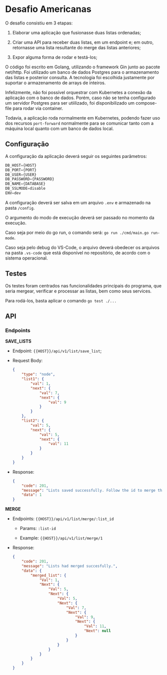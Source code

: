 # Desafio Americanas

O desafio consistiu em 3 etapas:

1. Elaborar uma aplicação que fusionasse duas listas ordenadas;

2. Criar uma API para receber duas listas, em um endpoint e; em outro, retornasse uma lista resultante do merge das listas anteriores;

3. Expor alguma forma de rodar e testá-los;

O código foi escrito em Golang, utilizando o framework Gin junto ao pacote net/http. Foi utilizado um banco de dados Postgres para o armazenamento das listas e posterior consulta. A tecnologia foi escolhida justamente por suportar o armazenamento de arrays de inteiros.

Infelizmente, não foi possível orquestrar com Kubernetes a conexão da aplicação com o banco de dados. Porém, caso não se tenha configurado um servidor Postgres para ser utiilizado, foi disponibilizado um compose-file para rodar via container.

Todavia, a aplicação roda normalmente em Kubernetes, podendo fazer uso dos recursos `port-forward` normalmente para se comunicar tanto com a máquina local quanto com um banco de dados local.

## Configuração

A configuração da aplicação deverá seguir os seguintes parâmetros:

```js
DB_HOST={HOST}
DB_PORT={PORT}
DB_USER={USER}
DB_PASSWORD={PASSWORD}
DB_NAME={DATABASE}
DB_SSLMODE=disable
ENV=dev
```

A configuração deverá ser salva em um arquivo `.env` e armazenado na pasta `/config`.

O argumento do modo de execução deverá ser passado no momento da execução.

 Caso seja por meio do go run, o comando será: `go run ./cmd/main.go run-mode`.

Caso seja pelo debug do VS-Code, o arquivo deverá obedecer os arquivos na pasta `.vs-code` que está disponível no repositório, de acordo com o sistema operacional.

## Testes

Os testes foram centrados nas funcionalidades principais do programa, que seria mergear, verificar e processar as listas, bem como seus services.

Para rodá-los, basta aplicar o comando `go test ./...`

## API

### Endpoints

**SAVE_LISTS**

* Endpoint: `{{HOST}}/api/v1/list/save_list`;

* Request Body: 
  
  ```json
  {
      "type": "node",
      "list1": {
          "val": 1,
          "next": {
              "val": 7,
              "next": {
                  "val": 9
              }
          }
      },
      "list2": {
          "val": 5,
          "next": {
              "val": 5,
              "next": {
                  "val": 11
              }
          }
      }
  }
  ```

* Response:
  
  ```json
  {
      "code": 201,
      "message": "Lists saved successfully. Follow the id to merge the lists.",
      "data": 1
  }
  ```

**MERGE**

* Endpoints: `{{HOST}}/api/v1/list/merge/:list_id`
  
  * Params: `:list-id`
  
  * Example: `{{HOST}}/api/v1/list/merge/1`

* Response:
  
  ```json
  {
      "code": 201,
      "message": "Lists had merged succesfully.",
      "data": {
          "merged_list": {
              "Val": 1,
              "Next": {
                  "Val": 5,
                  "Next": {
                      "Val": 5,
                      "Next": {
                          "Val": 7,
                          "Next": {
                              "Val": 9,
                              "Next": {
                                  "Val": 11,
                                  "Next": null
                              }
                          }
                      }
                  }
              }
          }
      }
  }
  ```
